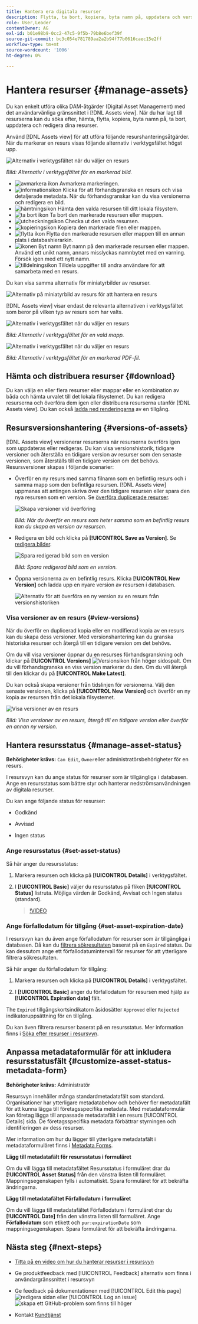 ```yaml
---
title: Hantera era digitala resurser
description: Flytta, ta bort, kopiera, byta namn på, uppdatera och version av dina resurser i [!DNL Assets view].
role: User,Leader
contentOwner: AG
exl-id: b01e98b9-0cc2-47c5-9f5b-79b8e6bef39f
source-git-commit: bc3c054e781789aa2a2b94f77b0616caec15e2ff
workflow-type: tm+mt
source-wordcount: '1006'
ht-degree: 0%

---
```


# Hantera resurser {#manage-assets}

Du kan enkelt utföra olika DAM-åtgärder (Digital Asset Management) med det användarvänliga gränssnittet i [!DNL Assets view]. När du har lagt till resurserna kan du söka efter, hämta, flytta, kopiera, byta namn på, ta bort, uppdatera och redigera dina resurser.

Använd [!DNL Assets view] för att utföra följande resurshanteringsåtgärder. När du markerar en resurs visas följande alternativ i verktygsfältet högst upp.

![Alternativ i verktygsfältet när du väljer en resurs](assets/toolbar-image-selected.png)

*Bild: Alternativ i verktygsfältet för en markerad bild.*

* ![avmarkera ikon](assets/do-not-localize/close-icon.png) Avmarkera markeringen.
* ![informationsikon](assets/do-not-localize/edit-in-icon.png) Klicka för att förhandsgranska en resurs och visa detaljerade metadata. När du förhandsgranskar kan du visa versionerna och redigera en bild.
* ![hämtningsikon](assets/do-not-localize/download-icon.png) Hämta den valda resursen till ditt lokala filsystem.
* ![ta bort ikon](assets/do-not-localize/delete-icon.png) Ta bort den markerade resursen eller mappen.
* ![utcheckningsikon](assets/do-not-localize/checkout-icon.png) Checka ut den valda resursen.
* ![kopieringsikon](assets/do-not-localize/copy-icon.png) Kopiera den markerade filen eller mappen.
* ![flytta ikon](assets/do-not-localize/move-icon.png) Flytta den markerade resursen eller mappen till en annan plats i databashierarkin.
* ![ikonen Byt namn](assets/do-not-localize/rename-icon.png) Byt namn på den markerade resursen eller mappen. Använd ett unikt namn, annars misslyckas namnbytet med en varning. Försök igen med ett nytt namn.
* ![tilldelningsikon](assets/do-not-localize/review-delegate-icon.png) Tilldela uppgifter till andra användare för att samarbeta med en resurs.

Du kan visa samma alternativ för miniatyrbilder av resurser.

![Alternativ på miniatyrbild av resurs för att hantera en resurs](assets/options-on-thumbnail.png)

[!DNL Assets view] visar endast de relevanta alternativen i verktygsfältet som beror på vilken typ av resurs som har valts.

![Alternativ i verktygsfältet när du väljer en resurs](assets/toolbar-folder-selected.png)

*Bild: Alternativ i verktygsfältet för en vald mapp.*

![Alternativ i verktygsfältet när du väljer en resurs](assets/toolbar-pdf-selected.png)

*Bild: Alternativ i verktygsfältet för en markerad PDF-fil.*

## Hämta och distribuera resurser {#download}

Du kan välja en eller flera resurser eller mappar eller en kombination av båda och hämta urvalet till det lokala filsystemet. Du kan redigera resurserna och överföra dem igen eller distribuera resurserna utanför [!DNL Assets view]. Du kan också [ladda ned renderingarna](/help/assets/add-delete-assets-view.md#renditions) av en tillgång.

## Resursversionshantering {#versions-of-assets}

<!-- 
TBD: query for engineering: How many versions are maintained. What happens when we reach that limit? Are old versions automatically removed? -->

[!DNL Assets view] versionerar resurserna när resurserna överförs igen som uppdateras eller redigeras. Du kan visa versionshistorik, tidigare versioner och återställa en tidigare version av resurser som den senaste versionen, som återställs till en tidigare version om det behövs. Resursversioner skapas i följande scenarier:

* Överför en ny resurs med samma filnamn som en befintlig resurs och i samma mapp som den befintliga resursen. [!DNL Assets view] uppmanas att antingen skriva över den tidigare resursen eller spara den nya resursen som en version. Se [överföra duplicerade resurser](/help/assets/add-delete-assets-view.md).

  ![Skapa versioner vid överföring](assets/uploads-manage-duplicates.png)

  *Bild: När du överför en resurs som heter samma som en befintlig resurs kan du skapa en version av resursen.*

* Redigera en bild och klicka på **[!UICONTROL Save as Version]**. Se [redigera bilder](/help/assets/edit-images-assets-view.md).

  ![Spara redigerad bild som en version](assets/edit-image2.png)

  *Bild: Spara redigerad bild som en version.*

* Öppna versionerna av en befintlig resurs. Klicka **[!UICONTROL New Version]** och ladda upp en nyare version av resursen i databasen.

  ![Alternativ för att överföra en ny version av en resurs från versionshistoriken](assets/view-asset-versions2.png)

### Visa versioner av en resurs {#view-versions}

När du överför en duplicerad kopia eller en modifierad kopia av en resurs kan du skapa dess versioner. Med versionshantering kan du granska historiska resurser och återgå till en tidigare version om det behövs.

Om du vill visa versioner öppnar du en resurses förhandsgranskning och klickar på **[!UICONTROL Versions]** ![Versionsikon](assets/do-not-localize/versions-clock-icon.png) från höger sidospalt. Om du vill förhandsgranska en viss version markerar du den. Om du vill återgå till den klickar du på **[!UICONTROL Make Latest]**.

Du kan också skapa versioner från tidslinjen för versionerna. Välj den senaste versionen, klicka på **[!UICONTROL New Version]** och överför en ny kopia av resursen från det lokala filsystemet.

![Visa versioner av en resurs](assets/view-asset-versions1.png)

*Bild: Visa versioner av en resurs, återgå till en tidigare version eller överför en annan ny version.*

## Hantera resursstatus {#manage-asset-status}

**Behörigheter krävs:**  `Can Edit`, `Owner`eller administratörsbehörigheter för en resurs.

I resursvyn kan du ange status för resurser som är tillgängliga i databasen. Ange en resursstatus som bättre styr och hanterar nedströmsanvändningen av digitala resurser.

Du kan ange följande status för resurser:

* Godkänd

* Avvisad

* Ingen status

### Ange resursstatus {#set-asset-status}

Så här anger du resursstatus:

1. Markera resursen och klicka på **[!UICONTROL Details]** i verktygsfältet.

1. I **[!UICONTROL Basic]** väljer du resursstatus på fliken **[!UICONTROL Status]** listruta. Möjliga värden är Godkänd, Avvisat och Ingen status (standard).

   >[!VIDEO](https://video.tv.adobe.com/v/342495)


### Ange förfallodatum för tillgång {#set-asset-expiration-date}

I resursvyn kan du även ange förfallodatum för resurser som är tillgängliga i databasen. Då kan du [filtrera sökresultaten](search-assets-view.md#refine-search-results) baserat på en `Expired` status. Du kan dessutom ange ett förfallodatumintervall för resurser för att ytterligare filtrera sökresultaten.

Så här anger du förfallodatum för tillgång:

1. Markera resursen och klicka på **[!UICONTROL Details]** i verktygsfältet.

1. I **[!UICONTROL Basic]** anger du förfallodatum för resursen med hjälp av  **[!UICONTROL Expiration date]** fält.

The `Expired` tillgångskortsindikatorn åsidosätter `Approved` eller `Rejected` indikatoruppsättning för en tillgång.

Du kan även filtrera resurser baserat på en resursstatus. Mer information finns i [Söka efter resurser i resursvyn](search-assets-view.md).

## Anpassa metadataformulär för att inkludera resursstatusfält {#customize-asset-status-metadata-form}

**Behörigheter krävs:** Administratör

Resursvyn innehåller många standardmetadatafält som standard. Organisationer har ytterligare metadatabehov och behöver fler metadatafält för att kunna lägga till företagsspecifika metadata. Med metadataformulär kan företag lägga till anpassade metadatafält i en resurs [!UICONTROL Details] sida. De företagsspecifika metadata förbättrar styrningen och identifieringen av dess resurser.

Mer information om hur du lägger till ytterligare metadatafält i metadataformuläret finns i [Metadata Forms](metadata-assets-view.md#metadata-forms).

**Lägg till metadatafält för resursstatus i formuläret**

Om du vill lägga till metadatafältet Resursstatus i formuläret drar du **[!UICONTROL Asset Status]** från den vänstra listen till formuläret. Mappningsegenskapen fylls i automatiskt. Spara formuläret för att bekräfta ändringarna.

**Lägg till metadatafältet Förfallodatum i formuläret**

Om du vill lägga till metadatafältet Förfallodatum i formuläret drar du **[!UICONTROL Date]** från den vänstra listen till formuläret. Ange **Förfallodatum** som etikett och `pur:expirationDate` som mappningsegenskapen. Spara formuläret för att bekräfta ändringarna.

## Nästa steg {#next-steps}

* [Titta på en video om hur du hanterar resurser i resursvyn](https://experienceleague.adobe.com/docs/experience-manager-learn/assets-essentials/basics/managing.html)

* Ge produktfeedback med [!UICONTROL Feedback] alternativ som finns i användargränssnittet i resursvyn

* Ge feedback på dokumentationen med [!UICONTROL Edit this page] ![redigera sidan](assets/do-not-localize/edit-page.png) eller [!UICONTROL Log an issue] ![skapa ett GitHub-problem](assets/do-not-localize/github-issue.png) som finns till höger

* Kontakt [Kundtjänst](https://experienceleague.adobe.com/?support-solution=General#support)
